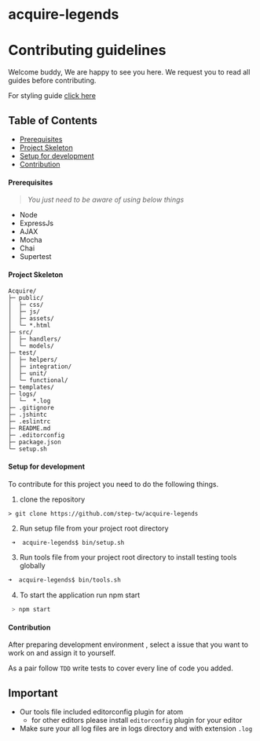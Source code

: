 # acquire-legends
# Contributing guidelines

Welcome buddy, We are happy to see you here. We request you to read all guides before contributing.

For styling guide [click here](../../style)

## Table of Contents

* [Prerequisites](#Prerequisites)
* [Project Skeleton](#Project-Skeleton)
* [Setup for development](#Setup-for-development)
* [Contribution](#Contribution)

<h4 id="Prerequisites"> Prerequisites </h4>

> _You just need to be aware of using below things <br/>_

* Node
* ExpressJs
* AJAX
* Mocha
* Chai
* Supertest

<h4 id="Project-Skeleton"> Project Skeleton </h4>

```
Acquire/
├─ public/
│  ├─ css/
│  ├─ js/
│  ├─ assets/
│  └─ *.html
├─ src/
│  ├─ handlers/
│  └─ models/
├─ test/
│  ├─ helpers/
│  ├─ integration/
│  ├─ unit/
│  └─ functional/
├─ templates/
├─ logs/
│  └─  *.log
├─ .gitignore
├─ .jshintc
├─ .eslintrc
├─ README.md
├─ .editorconfig
├─ package.json
└─ setup.sh
```
#### Setup for development ####
 To contribute for this project you need to do the following things.
 1. clone the repository
  ```
  > git clone https://github.com/step-tw/acquire-legends
  ```
 2. Run setup file from your project root directory

  ```bash
   ➜  acquire-legends$ bin/setup.sh
  ```
 3. Run tools file from your project root directory to install testing tools globally

  ```bash
  ➜  acquire-legends$ bin/tools.sh
  ```
 4. To start the application run npm start
  ```bash
   > npm start
  ```

#### Contribution ####

After preparing development environment , select a issue that you want to work on and assign it to yourself.

As a pair follow ` TDD ` write tests to cover  every line of code you added.

## Important ##

* Our tools file included editorconfig plugin for atom
  * for other editors please install `editorconfig` plugin for your editor
* Make sure your all log files are in logs directory and with extension `.log`
